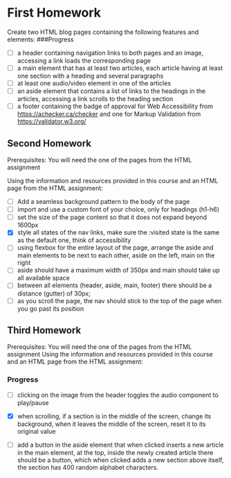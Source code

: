 # First Homework
Create two HTML blog pages containing the following features and elements:
###Progress
- [ ] a header containing navigation links to both pages and an image, accessing a link loads the corresponding page
- [ ] a main element that has at least two articles, each article having at least one section with a heading and several paragraphs
- [ ] at least one audio/video element in one of the articles
- [ ] an aside element that contains a list of links to the headings in the articles, accessing a link scrolls to the heading section
- [ ] a footer containing the badge of approval for Web Accessibility from https://achecker.ca/checker and one for Markup Validation from https://validator.w3.org/

## Second Homework
Prerequisites: You will need the one of the pages from the HTML assignment

Using the information and resources provided in this course and an HTML page from the HTML assignment:

- [ ] Add a seamless background pattern to the body of the page
- [ ] import and use a custom font of your choice, only for headings (h1-h6)
- [ ] set the size of the page content so that it does not expand beyond 1600px
- [x] style all states of the nav links, make sure the :visited state is the same as the default one, think of accessibility
- [ ] using flexbox for the entire layout of the page, arrange the aside and main elements to be next to each other, aside on the left, main on the right
- [ ] aside should have a maximum width of 350px and main should take up all available space
- [ ] between all elements (header, aside, main, footer) there should be a distance (gutter) of 30px;
- [ ] as you scroll the page, the nav should stick to the top of the page when you go past its position
## Third Homework
Prerequisites: You will need the one of the pages from the HTML assignment
Using the information and resources provided in this course and an HTML page from the HTML assignment:
### Progress
  - [ ] clicking on the image from the header toggles the audio component to play/pause
  - [x] when scrolling, if a section is in the middle of the screen, change its background, when it leaves the middle of the screen, reset it to its original value
  - [ ] add a button in the aside element that when clicked inserts a new article in the main element, at the top, inside the newly created article there should be a button, which when clicked adds a new section above itself, the section has 400 random alphabet characters. 

